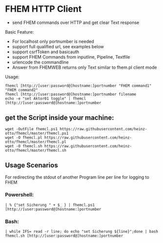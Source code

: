 # FHEM HTTP Client
* send FHEM commands over HTTP and get clear Text response

Basic Feature:
* For localhost only portnumber is needed
* support full qualified url, see examples below
* support csrfToken and basicauth
* support FHEM Commands from inputline, Pipeline, Textfile
* urlencode the commandline
* Answer from FHEMWEB returns only Text similar to fhem.pl client mode

Usage:
```
fhemcl [http://[user:password@]hostname:]portnumber "FHEM command1" "FHEM command2"
fhemcl [http://[user:password@]hostname:]portnumber filename
echo -e "set Aktor01 toggle" | fhemcl [http://[user:password@]hostname:]portnumber
```
## get the Script inside your machine:
```
wget -OutFile fhemcl.ps1 https://raw.githubusercontent.com/heinz-otto/fhemcl/master/fhemcl.ps1
wget -O fhemcl.pl https://raw.githubusercontent.com/heinz-otto/fhemcl/master/fhemcl.pl
wget -O fhemcl.sh https://raw.githubusercontent.com/heinz-otto/fhemcl/master/fhemcl.sh
```

## Usage Scenarios
For redirecting the stdout of another Program line per line for logging to FHEM
### Powershell: 
```
| % {"set Sicherung " + $_ } | fhemcl.ps1 [http://[user:password@]hostname:]portnumber
```
### Bash:
```
| while IFS= read -r line; do echo "set Sicherung ${line}";done | bash fhemcl.sh [http://[user:password@]hostname:]portnumber
```
